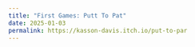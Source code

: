 ```yaml
---
title: "First Games: Putt To Pat" 
date: 2025-01-03
permalink: https://kasson-davis.itch.io/put-to-par
---
```


